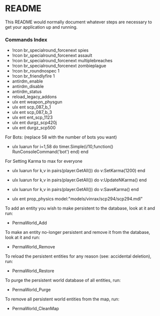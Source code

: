 # README #

This README would normally document whatever steps are necessary to get your application up and running.

### Commands Index ###

* !rcon br_specialround_forcenext spies
* !rcon br_specialround_forcenext assault
* !rcon br_specialround_forcenext multiplebreaches
* !rcon br_specialround_forcenext zombieplague
* !rcon br_roundnospec 1
* !rcon br_friendlyfire 1
* antirdm_enable
* antirdm_disable
* antirdm_status
* reload_legacy_addons
* ulx ent weapon_physgun
* ulx ent scp_087_b_1
* ulx ent scp_087_b_3
* ulx ent ent_scp_1123
* ulx ent durgz_scp420j
* ulx ent durgz_scp500

For Bots: (replace 58 with the number of bots you want) 

* ulx luarun for i=1,58 do timer.Simple(i/10,function() RunConsoleCommand('bot') end) end

For Setting Karma to max for everyone 

* ulx luarun for k,v in pairs(player.GetAll()) do v:SetKarma(1200) end
* ulx luarun for k,v in pairs(player.GetAll()) do v:UpdateNKarma() end
* ulx luarun for k,v in pairs(player.GetAll()) do v:SaveKarma() end


* ulx ent prop_physics model:"models/vinrax/scp294/scp294.mdl"

To add an entity you wish to make persistent to the database, look at it and run: 
* PermaWorld_Add

To make an entity no-longer persistent and remove it from the database, look at it and run: 
* PermaWorld_Remove

To reload the persistent entities for any reason (see: accidental deletion), run: 
* PermaWorld_Restore

To purge the persistent world database of all entities, run: 
* PermaWorld_Purge

To remove all persistent world entities from the map, run: 
* PermaWorld_CleanMap
